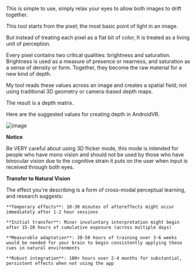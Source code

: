 This is simple to use, simply relax your eyes to allow both images to drift together.

This tool starts from the pixel; the most basic point of light in an image. 

But instead of treating each pixel as a flat bit of color, It is treated as a living unit of perception. 

Every pixel contains two critical qualities: brightness and saturation. Brightness is used as a measure of presence or nearness, and saturation as a sense of density or form. Together, they become the raw material for a new kind of depth.

My tool reads these values across an image and creates a spatial field; not using traditional 3D geometry or camera-based depth maps.

The result is a depth matrix.

Here are the suggested values for creating depth in AndroidVR.

![image](https://github.com/user-attachments/assets/c45c08fe-7890-419c-9065-44ff2574c8e7)

**Notice**

Be VERY careful about using 3D flicker mode, this mode is intended for people who have mono vision and should not be used by those who have binocular vision due to the cognitive strain it puts on the user when input is received through both eyes.

**Transfer to Natural Vision**

The effect you're describing is a form of cross-modal perceptual learning, and research suggests:

    **Temporary effects**: 10-30 minutes of aftereffects might occur immediately after 1-2 hour sessions

    **Initial transfer**: Minor involuntary interpretation might begin after 15-20 hours of cumulative exposure (across multiple days)

    **Measurable adaptation**: 30-50 hours of training over 3-6 weeks would be needed for your brain to begin consistently applying these cues in natural environments

    **Robust integration**: 100+ hours over 2-4 months for substantial, persistent effects when not using the app
